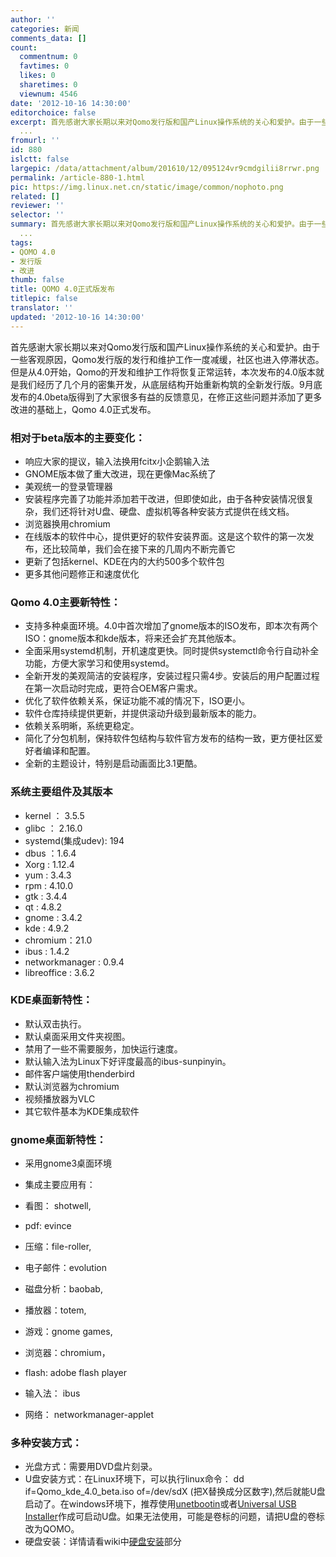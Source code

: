 ```yaml
---
author: ''
categories: 新闻
comments_data: []
count:
  commentnum: 0
  favtimes: 0
  likes: 0
  sharetimes: 0
  viewnum: 4546
date: '2012-10-16 14:30:00'
editorchoice: false
excerpt: 首先感谢大家长期以来对Qomo发行版和国产Linux操作系统的关心和爱护。由于一些客观原因，Qomo发行版的发行和维护工作一度减缓，社区也进入停滞状态。但是从4.0开始，Qomo的开发和维护工作将恢复正常运转，本次发布的
  ...
fromurl: ''
id: 880
islctt: false
largepic: /data/attachment/album/201610/12/095124vr9cmdgilii8rrwr.png
permalink: /article-880-1.html
pic: https://img.linux.net.cn/static/image/common/nophoto.png
related: []
reviewer: ''
selector: ''
summary: 首先感谢大家长期以来对Qomo发行版和国产Linux操作系统的关心和爱护。由于一些客观原因，Qomo发行版的发行和维护工作一度减缓，社区也进入停滞状态。但是从4.0开始，Qomo的开发和维护工作将恢复正常运转，本次发布的
  ...
tags:
- QOMO 4.0
- 发行版
- 改进
thumb: false
title: QOMO 4.0正式版发布
titlepic: false
translator: ''
updated: '2012-10-16 14:30:00'
---
```


首先感谢大家长期以来对Qomo发行版和国产Linux操作系统的关心和爱护。由于一些客观原因，Qomo发行版的发行和维护工作一度减缓，社区也进入停滞状态。但是从4.0开始，Qomo的开发和维护工作将恢复正常运转，本次发布的4.0版本就是我们经历了几个月的密集开发，从底层结构开始重新构筑的全新发行版。9月底发布的4.0beta版得到了大家很多有益的反馈意见，在修正这些问题并添加了更多改进的基础上，Qomo 4.0正式发布。


### 相对于beta版本的主要变化：


* 响应大家的提议，输入法换用fcitx小企鹅输入法
* GNOME版本做了重大改进，现在更像Mac系统了
* 美观统一的登录管理器
* 安装程序完善了功能并添加若干改进，但即使如此，由于各种安装情况很复杂，我们还将针对U盘、硬盘、虚拟机等各种安装方式提供在线文档。
* 浏览器换用chromium
* 在线版本的软件中心，提供更好的软件安装界面。这是这个软件的第一次发布，还比较简单，我们会在接下来的几周内不断完善它
* 更新了包括kernel、KDE在内的大约500多个软件包
* 更多其他问题修正和速度优化


### Qomo 4.0主要新特性：


* 支持多种桌面环境。4.0中首次增加了gnome版本的ISO发布，即本次有两个ISO：gnome版本和kde版本，将来还会扩充其他版本。
* 全面采用systemd机制，开机速度更快。同时提供systemctl命令行自动补全功能，方便大家学习和使用systemd。
* 全新开发的美观简洁的安装程序，安装过程只需4步。安装后的用户配置过程在第一次启动时完成，更符合OEM客户需求。
* 优化了软件依赖关系，保证功能不减的情况下，ISO更小。
* 软件仓库持续提供更新，并提供滚动升级到最新版本的能力。
* 依赖关系明晰，系统更稳定。
* 简化了分包机制，保持软件包结构与软件官方发布的结构一致，更方便社区爱好者编译和配置。
* 全新的主题设计，特别是启动画面比3.1更酷。


### 系统主要组件及其版本


* kernel ： 3.5.5
* glibc ： 2.16.0
* systemd(集成udev): 194
* dbus ：1.6.4
* Xorg : 1.12.4
* yum : 3.4.3
* rpm : 4.10.0
* gtk : 3.4.4
* qt : 4.8.2
* gnome : 3.4.2
* kde : 4.9.2
* chromium：21.0
* ibus : 1.4.2
* networkmanager : 0.9.4
* libreoffice : 3.6.2


### KDE桌面新特性：


* 默认双击执行。
* 默认桌面采用文件夹视图。
* 禁用了一些不需要服务，加快运行速度。
* 默认输入法为Linux下好评度最高的ibus-sunpinyin。
* 邮件客户端使用thenderbird
* 默认浏览器为chromium
* 视频播放器为VLC
* 其它软件基本为KDE集成软件


### gnome桌面新特性：


* 采用gnome3桌面环境
* 集成主要应用有：


* 看图： shotwell,
* pdf: evince
* 压缩：file-roller,
* 电子邮件：evolution
* 磁盘分析：baobab,
* 播放器：totem,
* 游戏：gnome games,
* 浏览器：chromium，
* flash: adobe flash player
* 输入法： ibus
* 网络： networkmanager-applet


### 多种安装方式：


* 光盘方式：需要用DVD盘片刻录。
* U盘安装方式：在Linux环境下，可以执行linux命令： dd if=Qomo\_kde\_4.0\_beta.iso of=/dev/sdX (把X替换成分区数字),然后就能U盘启动了。在windows环境下，推荐使用[unetbootin](http://unetbootin.sourceforge.net/)或者[Universal USB Installer](http://www.pendrivelinux.com/universal-usb-installer-easy-as-1-2-3/)作成可启动U盘。如果无法使用，可能是卷标的问题，请把U盘的卷标改为QOMO。
* 硬盘安装：详情请看wiki中[硬盘安装](http://wiki.linux-ren.org/index.php/Install_Qomo_from_HDD)部分